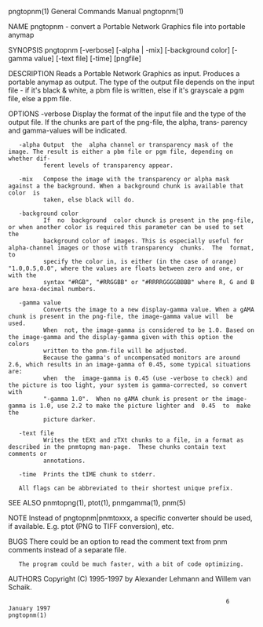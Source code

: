 pngtopnm(1)                                                   General Commands Manual                                                  pngtopnm(1)

NAME
       pngtopnm - convert a Portable Network Graphics file into portable anymap

SYNOPSIS
       pngtopnm [-verbose] [-alpha | -mix] [-background color]
       [-gamma value] [-text file] [-time] [pngfile]

DESCRIPTION
       Reads a Portable Network Graphics as input.  Produces a portable anymap as output.  The type of the output file depends on the input file -
       if it's black & white, a pbm file is written, else if it's grayscale a pgm file, else a ppm file.

OPTIONS
       -verbose
              Display the format of the input file and the type of the output file. If the chunks are part of  the  png-file,  the  alpha,  trans‐
              parency and gamma-values will be indicated.

       -alpha Output  the  alpha channel or transparency mask of the image. The result is either a pbm file or pgm file, depending on whether dif‐
              ferent levels of transparency appear.

       -mix   Compose the image with the transparency or alpha mask against a the background. When a background chunk is available that  color  is
              taken, else black will do.

       -background color
              If  no  background  color chunck is present in the png-file, or when another color is required this parameter can be used to set the
              background color of images. This is especially useful for alpha-channel images or those with transparency  chunks.  The  format,  to
              specify the color in, is either (in the case of orange) "1.0,0.5,0.0", where the values are floats between zero and one, or with the
              syntax "#RGB", "#RRGGBB" or "#RRRRGGGGBBBB" where R, G and B are hexa-decimal numbers.

       -gamma value
              Converts the image to a new display-gamma value. When a gAMA chunk is present in the png-file, the image-gamma value will  be  used.
              When  not, the image-gamma is considered to be 1.0. Based on the image-gamma and the display-gamma given with this option the colors
              written to the pnm-file will be adjusted.
              Because the gamma's of uncompensated monitors are around 2.6, which results in an image-gamma of 0.45, some typical situations  are:
              when  the  image-gamma is 0.45 (use -verbose to check) and the picture is too light, your system is gamma-corrected, so convert with
              "-gamma 1.0".  When no gAMA chunk is present or the image-gamma is 1.0, use 2.2 to make the picture lighter and  0.45  to  make  the
              picture darker.

       -text file
              Writes the tEXt and zTXt chunks to a file, in a format as described in the pnmtopng man-page.  These chunks contain text comments or
              annotations.

       -time  Prints the tIME chunk to stderr.

       All flags can be abbreviated to their shortest unique prefix.

SEE ALSO
       pnmtopng(1), ptot(1), pnmgamma(1), pnm(5)

NOTE
       Instead of pngtopnm|pnmtoxxx, a specific converter should be used, if available. E.g.  ptot (PNG to TIFF conversion), etc.

BUGS
       There could be an option to read the comment text from pnm comments instead of a separate file.

       The program could be much faster, with a bit of code optimizing.

AUTHORS
       Copyright (C) 1995-1997 by Alexander Lehmann
                               and Willem van Schaik.

                                                                  6 January 1997                                                       pngtopnm(1)
